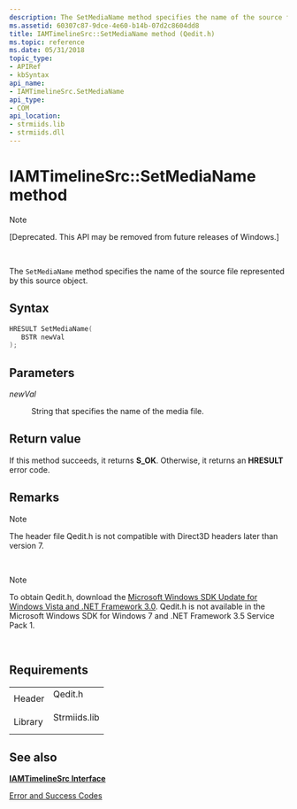```yaml
---
description: The SetMediaName method specifies the name of the source file represented by this source object.
ms.assetid: 60307c87-9dce-4e60-b14b-07d2c8604dd8
title: IAMTimelineSrc::SetMediaName method (Qedit.h)
ms.topic: reference
ms.date: 05/31/2018
topic_type: 
- APIRef
- kbSyntax
api_name: 
- IAMTimelineSrc.SetMediaName
api_type: 
- COM
api_location: 
- strmiids.lib
- strmiids.dll
---
```


# IAMTimelineSrc::SetMediaName method

> [!Note]  
> \[Deprecated. This API may be removed from future releases of Windows.\]

 

The `SetMediaName` method specifies the name of the source file represented by this source object.

## Syntax


```C++
HRESULT SetMediaName(
   BSTR newVal
);
```



## Parameters

<dl> <dt>

*newVal* 
</dt> <dd>

String that specifies the name of the media file.

</dd> </dl>

## Return value

If this method succeeds, it returns **S\_OK**. Otherwise, it returns an **HRESULT** error code.

## Remarks

> [!Note]  
> The header file Qedit.h is not compatible with Direct3D headers later than version 7.

 

> [!Note]  
> To obtain Qedit.h, download the [Microsoft Windows SDK Update for Windows Vista and .NET Framework 3.0](https://msdn.microsoft.com/windowsvista/bb980924.aspx). Qedit.h is not available in the Microsoft Windows SDK for Windows 7 and .NET Framework 3.5 Service Pack 1.

 

## Requirements



|                    |                                                                                         |
|--------------------|-----------------------------------------------------------------------------------------|
| Header<br/>  | <dl> <dt>Qedit.h</dt> </dl>      |
| Library<br/> | <dl> <dt>Strmiids.lib</dt> </dl> |



## See also

<dl> <dt>

[**IAMTimelineSrc Interface**](iamtimelinesrc.md)
</dt> <dt>

[Error and Success Codes](error-and-success-codes.md)
</dt> </dl>

 

 




